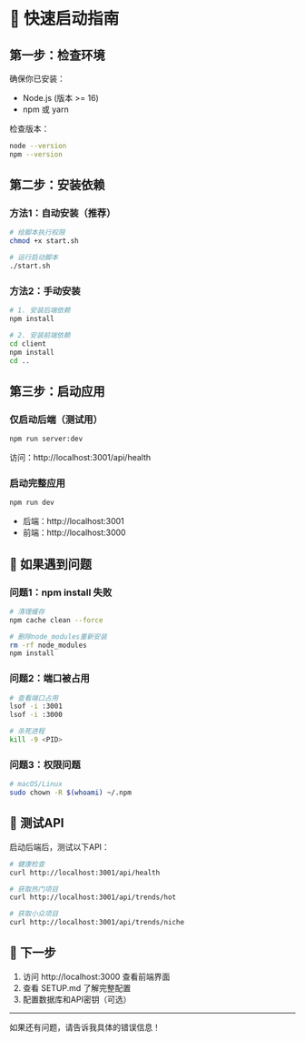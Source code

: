 # 🚀 快速启动指南

## 第一步：检查环境
确保你已安装：
- Node.js (版本 >= 16)
- npm 或 yarn

检查版本：
```bash
node --version
npm --version
```

## 第二步：安装依赖

### 方法1：自动安装（推荐）
```bash
# 给脚本执行权限
chmod +x start.sh

# 运行启动脚本
./start.sh
```

### 方法2：手动安装
```bash
# 1. 安装后端依赖
npm install

# 2. 安装前端依赖
cd client
npm install
cd ..
```

## 第三步：启动应用

### 仅启动后端（测试用）
```bash
npm run server:dev
```
访问：http://localhost:3001/api/health

### 启动完整应用
```bash
npm run dev
```
- 后端：http://localhost:3001
- 前端：http://localhost:3000

## 🔧 如果遇到问题

### 问题1：npm install 失败
```bash
# 清理缓存
npm cache clean --force

# 删除node_modules重新安装
rm -rf node_modules
npm install
```

### 问题2：端口被占用
```bash
# 查看端口占用
lsof -i :3001
lsof -i :3000

# 杀死进程
kill -9 <PID>
```

### 问题3：权限问题
```bash
# macOS/Linux
sudo chown -R $(whoami) ~/.npm
```

## 📝 测试API

启动后端后，测试以下API：
```bash
# 健康检查
curl http://localhost:3001/api/health

# 获取热门项目
curl http://localhost:3001/api/trends/hot

# 获取小众项目  
curl http://localhost:3001/api/trends/niche
```

## 🎯 下一步

1. 访问 http://localhost:3000 查看前端界面
2. 查看 SETUP.md 了解完整配置
3. 配置数据库和API密钥（可选）

---

如果还有问题，请告诉我具体的错误信息！